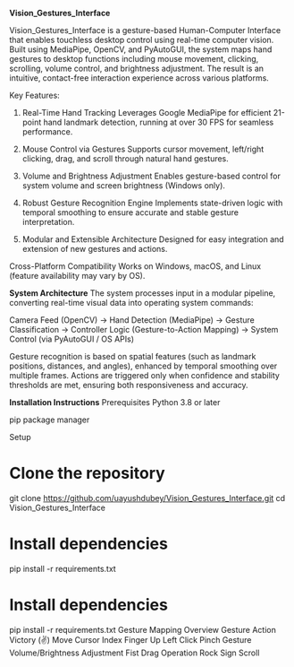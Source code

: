 **Vision_Gestures_Interface**


Vision_Gestures_Interface is a gesture-based Human-Computer Interface that enables touchless desktop control using real-time computer vision. Built using MediaPipe, OpenCV, and PyAutoGUI, the system maps hand gestures to desktop functions including mouse movement, clicking, scrolling, volume control, and brightness adjustment. The result is an intuitive, contact-free interaction experience across various platforms.

Key Features:
1. Real-Time Hand Tracking
Leverages Google MediaPipe for efficient 21-point hand landmark detection, running at over 30 FPS for seamless performance.

2. Mouse Control via Gestures
Supports cursor movement, left/right clicking, drag, and scroll through natural hand gestures.

3. Volume and Brightness Adjustment
Enables gesture-based control for system volume and screen brightness (Windows only).

4. Robust Gesture Recognition Engine
Implements state-driven logic with temporal smoothing to ensure accurate and stable gesture interpretation.

5. Modular and Extensible Architecture
Designed for easy integration and extension of new gestures and actions.

Cross-Platform Compatibility
Works on Windows, macOS, and Linux (feature availability may vary by OS).

**System Architecture**
The system processes input in a modular pipeline, converting real-time visual data into operating system commands:

Camera Feed (OpenCV) → Hand Detection (MediaPipe) → Gesture Classification → Controller Logic (Gesture-to-Action Mapping) → System Control (via PyAutoGUI / OS APIs)

Gesture recognition is based on spatial features (such as landmark positions, distances, and angles), enhanced by temporal smoothing over multiple frames. Actions are triggered only when confidence and stability thresholds are met, ensuring both responsiveness and accuracy.

**Installation Instructions**
Prerequisites
Python 3.8 or later

pip package manager

Setup
# Clone the repository
git clone https://github.com/uayushdubey/Vision_Gestures_Interface.git
cd Vision_Gestures_Interface

# Install dependencies
pip install -r requirements.txt

# Install dependencies
pip install -r requirements.txt
Gesture Mapping Overview
Gesture	Action
Victory (✌️)	Move Cursor
Index Finger Up	Left Click
Pinch Gesture	Volume/Brightness Adjustment
Fist	Drag Operation
Rock Sign	Scroll

